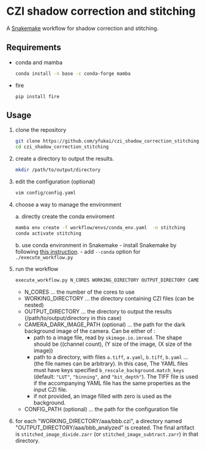 # CZI shadow correction and stitching

A [Snakemake](https://snakemake.readthedocs.io) workflow for shadow correction and stitching.

## Requirements
- conda and mamba
    ```bash
    conda install -n base -c conda-forge mamba
    ```
- fire
    ```
    pip install fire
    ```

## Usage
1. clone the repository 
    ```bash
    git clone https://github.com/yfukai/czi_shadow_correction_stitching
    cd czi_shadow_correction_stitching
    ```
2. create a directory to output the results.
    ```bash
    mkdir /path/to/output/directory
    ```
3. edit the configuration (optional)
    ```bash
    vim config/config.yaml
    ```
4. choose a way to manage the environment

    a. directly create the conda enviroment
    ```bash
    mamba env create -f workflow/envs/conda_env.yaml  -n stitching
    conda activate stitching
    ```
       
    b. use conda environment in Snakemake 
        - install Snakemake by following [this instruction](https://snakemake.readthedocs.io/en/stable/getting_started/installation.html).
        - add `--conda` option for `./execute_workflow.py`

5. run the workflow
    ```bash
    execute_workflow.py N_CORES WORKING_DIRECTORY OUTPUT_DIRECTORY CAMERA_DARK_IMAGE_PATH --config CONFIG_PATH
    ```
    - N_CORES ... the number of the cores to use
    - WORKING_DIRECTORY ... the directory containing CZI files (can be nested)
    - OUTPUT_DIRECTORY ... the directory to output the results (/path/to/output/directory in this case)
    - CAMERA_DARK_IMAGE_PATH (optional) ... the path for the dark background image of the camera. Can be either of :
      - path to a image file, read by `skimage.io.imread`. The shape should be ((channel count), (Y size of the image, (X size of the image))
      - path to a directory, with files `a.tiff`, `a.yaml`, `b.tiff`, `b.yaml` ... (the file names can be arbitrary).
        In this case, The YAML files must have keys specified `b_rescale_background.match_keys` (default: `"LUT"`, `"binning"`, and `"bit_depth"`). 
        The TIFF file is used if the accompanying YAML file has the same properties as the input CZI file.
      - if not provided, an image filled with zero is used as the background.
    - CONFIG_PATH (optional) ... the path for the configuration file

6. for each "WORKING_DIRECTORY/aaa/bbb.czi", a directory named "OUTPUT_DIRECTORY/aaa/bbb_analyzed" is created.
   The final artifact is `stitched_image_divide.zarr` (or `stitched_image_subtract.zarr`) in that directory.
